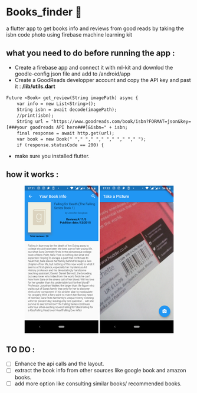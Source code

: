 # Books_finder :blue_book:
a flutter app to get books info and reviews from good reads by taking the isbn code photo using firebase machine learning kit 



## what you need to do before running the app : 
- Create a firebase app and connect it with ml-kit and downlod the goodle-config json file and add to /android/app
- Create a GoodReads developper account and copy the API key and past it :
**/lib/utils.dart**
```
Future <Book> get_review(String imagePath) async {
    var info = new List<String>();
    String isbn = await decode(imagePath);
    //print(isbn);
    String url = "https://www.goodreads.com/book/isbn?FORMAT=json&key=[###your goodreads API here###]&isbn=" + isbn;
    final response = await http.get(url);
    var book = new Book(" "," "," "," "," "," "," ");
    if (response.statusCode == 200) {

```
- make sure you installed flutter.

## how it works : 
<p align = 'center'>
  <img src = 'photo1.png' width="200">
  <img src = 'photo2.png'width="200">
</p>

## TO DO  :
- [ ] Enhance the api calls and the layout.
- [ ] extract the book info from other sources like google book and amazon books.
- [ ] add more option like consulting similar books/ recommended books.

